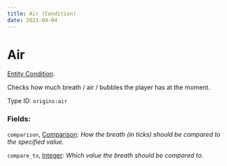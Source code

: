 ```yaml
---
title: Air (Condition)
date: 2021-04-04
---
```

# Air

[Entity Condition](../entity_conditions.md).

Checks how much breath / air / bubbles the player has at the moment.

Type ID: `origins:air`

### Fields:

`comparison`, [Comparison](../data_types/comparison.md): _How the breath (in ticks) should be compared to the specified value._

`compare_to`, [Integer](../data_types/integer.md): _Which value the breath should be compared to._
